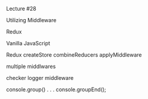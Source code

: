 Lecture #28

Utilizing Middleware

Redux

Vanilla JavaScript

Redux createStore combineReducers applyMiddleware

multiple middlwares

checker 
logger middleware

console.group()
.
.
.
console.groupEnd();